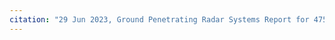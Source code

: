 ```yaml
---
citation: "29 Jun 2023, Ground Penetrating Radar Systems Report for 475 Brooktondale Road, p4."
---
```

